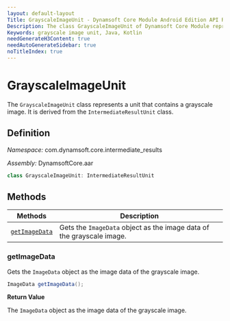 ```yaml
---
layout: default-layout
Title: GrayscaleImageUnit - Dynamsoft Core Module Android Edition API Reference
Description: The class GrayscaleImageUnit of Dynamsoft Core Module represents a unit that contains a grayscale image. It is derived from the IntermediateResultUnit class.
Keywords: grayscale image unit, Java, Kotlin
needGenerateH3Content: true
needAutoGenerateSidebar: true
noTitleIndex: true
---
```


# GrayscaleImageUnit

The `GrayscaleImageUnit` class represents a unit that contains a grayscale image. It is derived from the `IntermediateResultUnit` class.

## Definition

*Namespace:* com.dynamsoft.core.intermediate_results

*Assembly:* DynamsoftCore.aar

```java
class GrayscaleImageUnit: IntermediateResultUnit
```

## Methods

| Methods | Description |
| ------- | ----------- |
| [`getImageData`](#getimagedata) | Gets the `ImageData` object as the image data of the grayscale image. |

### getImageData

Gets the `ImageData` object as the image data of the grayscale image.

```java
ImageData getImageData();
```

**Return Value**

The `ImageData` object as the image data of the grayscale image.
